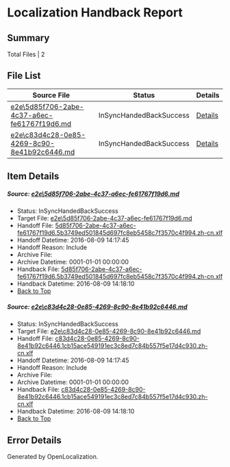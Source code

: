 # <a name='report-top'></a> Localization Handback Report

## Summary
 Total Files | 2

## File List
 Source File | Status | Details 
 ----------- | ------ | ------- 
 [e2e\5d85f706-2abe-4c37-a6ec-fe61767f19d6.md](https://github.com/OpenLocalizationTestOrg/oltest/blob/eb5b626e41f52c6d6248c49df41873adfe351a49/e2e/5d85f706-2abe-4c37-a6ec-fe61767f19d6.md) | InSyncHandedBackSuccess | [Details](#5c8c773078e302b83a79c9e26081153b7fdc45d42)
 [e2e\c83d4c28-0e85-4269-8c90-8e41b92c6446.md](https://github.com/OpenLocalizationTestOrg/oltest/blob/eb5b626e41f52c6d6248c49df41873adfe351a49/e2e/c83d4c28-0e85-4269-8c90-8e41b92c6446.md) | InSyncHandedBackSuccess | [Details](#4ffeaef9d6153359310cdb514ad746defd29251e4)

## Item Details
##### <a name='5c8c773078e302b83a79c9e26081153b7fdc45d42'></a> Source: [e2e\5d85f706-2abe-4c37-a6ec-fe61767f19d6.md](https://github.com/OpenLocalizationTestOrg/oltest/blob/eb5b626e41f52c6d6248c49df41873adfe351a49/e2e/5d85f706-2abe-4c37-a6ec-fe61767f19d6.md)
* Status: InSyncHandedBackSuccess
* Target File: [e2e\5d85f706-2abe-4c37-a6ec-fe61767f19d6.md](https://github.com/OpenLocalizationTestOrg/ol-test-zhcn/blob/52cec5da6f168fca49e4fb4853c2c5546c27b2a1/e2e/5d85f706-2abe-4c37-a6ec-fe61767f19d6.md)
* Handoff File: [5d85f706-2abe-4c37-a6ec-fe61767f19d6.5b3749ed501845d697fc8eb5458c7f3570c4f994.zh-cn.xlf](https://github.com/OpenLocalizationTestOrg/olhandoff-e2e/blob/c6a63b024878a9cb9c7cb86dca542124e38a6e50/ol-handoff/OpenLocalizationTestOrg/ol-test-zhcn/ci/ht/5d85f706-2abe-4c37-a6ec-fe61767f19d6.5b3749ed501845d697fc8eb5458c7f3570c4f994.zh-cn.xlf)
* Handoff Datetime: 2016-08-09 14:17:45
* Handoff Reason: Include
* Archive File: 
* Archive Datetime: 0001-01-01 00:00:00
* Handback File: [5d85f706-2abe-4c37-a6ec-fe61767f19d6.5b3749ed501845d697fc8eb5458c7f3570c4f994.zh-cn.xlf](https://github.com/OpenLocalizationTestOrg/olhandback-e2e/blob/ff8cc9f073120d2f421054547bc5f40f71afea45/ol-handback/OpenLocalizationTestOrg/ol-test-zhcn/ci/ht/5d85f706-2abe-4c37-a6ec-fe61767f19d6.5b3749ed501845d697fc8eb5458c7f3570c4f994.zh-cn.xlf)
* Handback Datetime: 2016-08-09 14:18:10
* [Back to Top](#report-top)

##### <a name='4ffeaef9d6153359310cdb514ad746defd29251e4'></a> Source: [e2e\c83d4c28-0e85-4269-8c90-8e41b92c6446.md](https://github.com/OpenLocalizationTestOrg/oltest/blob/eb5b626e41f52c6d6248c49df41873adfe351a49/e2e/c83d4c28-0e85-4269-8c90-8e41b92c6446.md)
* Status: InSyncHandedBackSuccess
* Target File: [e2e\c83d4c28-0e85-4269-8c90-8e41b92c6446.md](https://github.com/OpenLocalizationTestOrg/ol-test-zhcn/blob/52cec5da6f168fca49e4fb4853c2c5546c27b2a1/e2e/c83d4c28-0e85-4269-8c90-8e41b92c6446.md)
* Handoff File: [c83d4c28-0e85-4269-8c90-8e41b92c6446.1cb15ace549191ec3c8ed7c84b557f5e17d4c930.zh-cn.xlf](https://github.com/OpenLocalizationTestOrg/olhandoff-e2e/blob/c6a63b024878a9cb9c7cb86dca542124e38a6e50/ol-handoff/OpenLocalizationTestOrg/ol-test-zhcn/ci/ht/c83d4c28-0e85-4269-8c90-8e41b92c6446.1cb15ace549191ec3c8ed7c84b557f5e17d4c930.zh-cn.xlf)
* Handoff Datetime: 2016-08-09 14:17:45
* Handoff Reason: Include
* Archive File: 
* Archive Datetime: 0001-01-01 00:00:00
* Handback File: [c83d4c28-0e85-4269-8c90-8e41b92c6446.1cb15ace549191ec3c8ed7c84b557f5e17d4c930.zh-cn.xlf](https://github.com/OpenLocalizationTestOrg/olhandback-e2e/blob/ff8cc9f073120d2f421054547bc5f40f71afea45/ol-handback/OpenLocalizationTestOrg/ol-test-zhcn/ci/ht/c83d4c28-0e85-4269-8c90-8e41b92c6446.1cb15ace549191ec3c8ed7c84b557f5e17d4c930.zh-cn.xlf)
* Handback Datetime: 2016-08-09 14:18:10
* [Back to Top](#report-top)


## Error Details

Generated by OpenLocalization.
